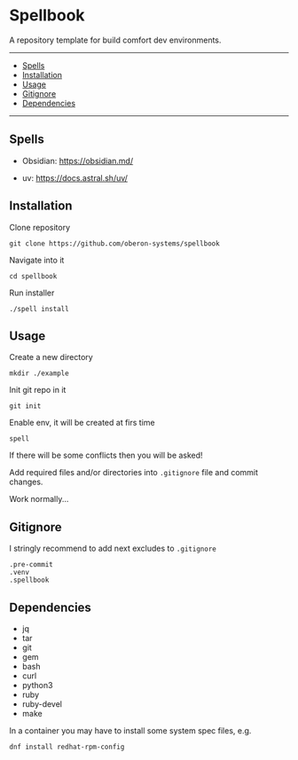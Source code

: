 # Spellbook

A repository template for build comfort dev environments.

---

<!-- toc -->

- [Spells](#spells)
- [Installation](#installation)
- [Usage](#usage)
- [Gitignore](#gitignore)
- [Dependencies](#dependencies)

<!-- tocstop -->

---

## Spells

- Obsidian: https://obsidian.md/

- uv: https://docs.astral.sh/uv/

## Installation

Clone repository

```shell
git clone https://github.com/oberon-systems/spellbook
```

Navigate into it

```shell
cd spellbook
```

Run installer

```shell
./spell install
```

## Usage

Create a new directory

```shell
mkdir ./example
```

Init git repo in it

```shell
git init
```
Enable env, it will be created at firs time

```shell
spell
```

If there will be some conflicts then you will be asked!

Add required files and/or directories into `.gitignore` file
and commit changes.

Work normally...

## Gitignore

I stringly recommend to add next excludes to `.gitignore`

```.gitignore
.pre-commit
.venv
.spellbook
```

## Dependencies

- jq
- tar
- git
- gem
- bash
- curl
- python3
- ruby
- ruby-devel
- make

In a container you may have to install some system spec files, e.g.

```shell
dnf install redhat-rpm-config
```
